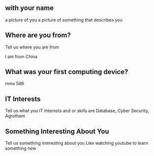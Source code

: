 ## with your name
a picture of you
a picture of something that describes you
## Where are you from?
Tell us where you are from


I am from China

## What was your first computing device?
mmx 586
## IT Interests
Tell us what you IT Interests and or skills are
Database, Cyber Security, Agrotham

## Something Interesting About You
Tell us something interesting about you
Like watching youtube to learn something new